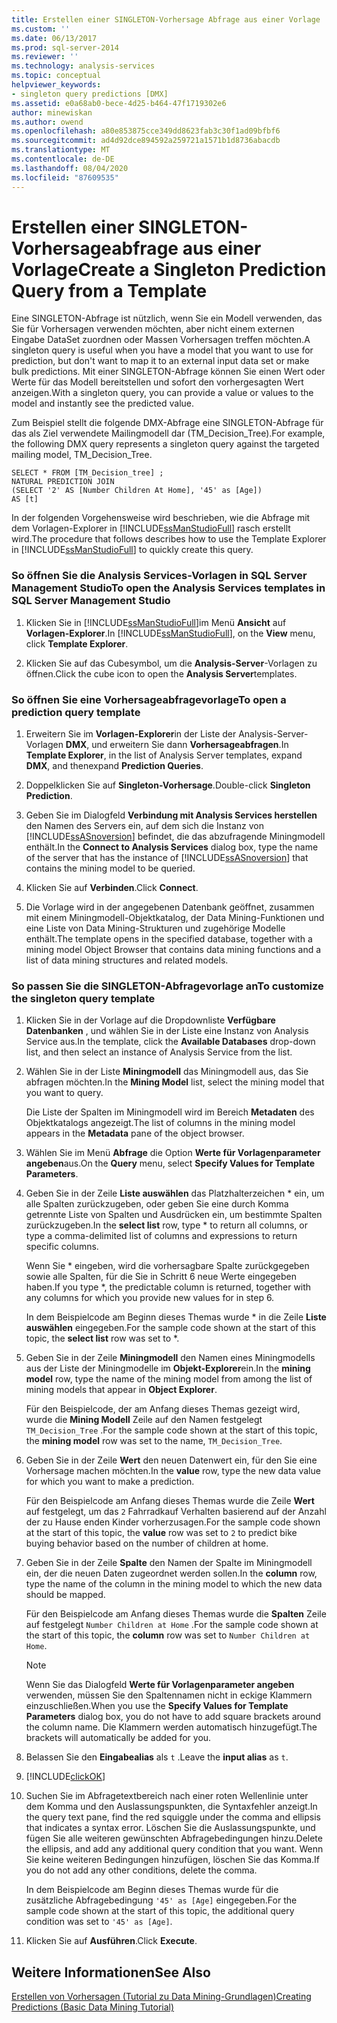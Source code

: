 ```yaml
---
title: Erstellen einer SINGLETON-Vorhersage Abfrage aus einer Vorlage | Microsoft-Dokumentation
ms.custom: ''
ms.date: 06/13/2017
ms.prod: sql-server-2014
ms.reviewer: ''
ms.technology: analysis-services
ms.topic: conceptual
helpviewer_keywords:
- singleton query predictions [DMX]
ms.assetid: e0a68ab0-bece-4d25-b464-47f1719302e6
author: minewiskan
ms.author: owend
ms.openlocfilehash: a80e853875cce349dd8623fab3c30f1ad09bfbf6
ms.sourcegitcommit: ad4d92dce894592a259721a1571b1d8736abacdb
ms.translationtype: MT
ms.contentlocale: de-DE
ms.lasthandoff: 08/04/2020
ms.locfileid: "87609535"
---
```

# <a name="create-a-singleton-prediction-query-from-a-template"></a><span data-ttu-id="6596c-102">Erstellen einer SINGLETON-Vorhersageabfrage aus einer Vorlage</span><span class="sxs-lookup"><span data-stu-id="6596c-102">Create a Singleton Prediction Query from a Template</span></span>
  <span data-ttu-id="6596c-103">Eine SINGLETON-Abfrage ist nützlich, wenn Sie ein Modell verwenden, das Sie für Vorhersagen verwenden möchten, aber nicht einem externen Eingabe DataSet zuordnen oder Massen Vorhersagen treffen möchten.</span><span class="sxs-lookup"><span data-stu-id="6596c-103">A singleton query is useful when you have a model that you want to use for prediction, but don't want to map it to an external input data set or make bulk predictions.</span></span> <span data-ttu-id="6596c-104">Mit einer SINGLETON-Abfrage können Sie einen Wert oder Werte für das Modell bereitstellen und sofort den vorhergesagten Wert anzeigen.</span><span class="sxs-lookup"><span data-stu-id="6596c-104">With a singleton query, you can provide a value or values to the model and instantly see the predicted value.</span></span>  
  
 <span data-ttu-id="6596c-105">Zum Beispiel stellt die folgende DMX-Abfrage eine SINGLETON-Abfrage für das als Ziel verwendete Mailingmodell dar (TM_Decision_Tree).</span><span class="sxs-lookup"><span data-stu-id="6596c-105">For example, the following DMX query represents a singleton query against the targeted mailing model, TM_Decision_Tree.</span></span>  
  
```  
SELECT * FROM [TM_Decision_tree] ;  
NATURAL PREDICTION JOIN  
(SELECT '2' AS [Number Children At Home], '45' as [Age])  
AS [t]  
```  
  
 <span data-ttu-id="6596c-106">In der folgenden Vorgehensweise wird beschrieben, wie die Abfrage mit dem Vorlagen-Explorer in [!INCLUDE[ssManStudioFull](../../includes/ssmanstudiofull-md.md)] rasch erstellt wird.</span><span class="sxs-lookup"><span data-stu-id="6596c-106">The procedure that follows describes how to use the Template Explorer in [!INCLUDE[ssManStudioFull](../../includes/ssmanstudiofull-md.md)] to quickly create this query.</span></span>  
  
### <a name="to-open-the-analysis-services-templates-in-sql-server-management-studio"></a><span data-ttu-id="6596c-107">So öffnen Sie die Analysis Services-Vorlagen in SQL Server Management Studio</span><span class="sxs-lookup"><span data-stu-id="6596c-107">To open the Analysis Services templates in SQL Server Management Studio</span></span>  
  
1.  <span data-ttu-id="6596c-108">Klicken Sie in [!INCLUDE[ssManStudioFull](../../includes/ssmanstudiofull-md.md)]im Menü **Ansicht** auf **Vorlagen-Explorer**.</span><span class="sxs-lookup"><span data-stu-id="6596c-108">In [!INCLUDE[ssManStudioFull](../../includes/ssmanstudiofull-md.md)], on the **View** menu, click **Template Explorer**.</span></span>  
  
2.  <span data-ttu-id="6596c-109">Klicken Sie auf das Cubesymbol, um die **Analysis-Server**-Vorlagen zu öffnen.</span><span class="sxs-lookup"><span data-stu-id="6596c-109">Click the cube icon to open the **Analysis Server**templates.</span></span>  
  
### <a name="to-open-a-prediction-query-template"></a><span data-ttu-id="6596c-110">So öffnen Sie eine Vorhersageabfragevorlage</span><span class="sxs-lookup"><span data-stu-id="6596c-110">To open a prediction query template</span></span>  
  
1.  <span data-ttu-id="6596c-111">Erweitern Sie im **Vorlagen-Explorer**in der Liste der Analysis-Server-Vorlagen **DMX**, und erweitern Sie dann **Vorhersageabfragen**.</span><span class="sxs-lookup"><span data-stu-id="6596c-111">In **Template Explorer**, in the list of Analysis Server templates, expand **DMX**, and thenexpand **Prediction Queries**.</span></span>  
  
2.  <span data-ttu-id="6596c-112">Doppelklicken Sie auf **Singleton-Vorhersage**.</span><span class="sxs-lookup"><span data-stu-id="6596c-112">Double-click **Singleton Prediction**.</span></span>  
  
3.  <span data-ttu-id="6596c-113">Geben Sie im Dialogfeld **Verbindung mit Analysis Services herstellen** den Namen des Servers ein, auf dem sich die Instanz von [!INCLUDE[ssASnoversion](../../includes/ssasnoversion-md.md)] befindet, die das abzufragende Miningmodell enthält.</span><span class="sxs-lookup"><span data-stu-id="6596c-113">In the **Connect to Analysis Services** dialog box, type the name of the server that has the instance of [!INCLUDE[ssASnoversion](../../includes/ssasnoversion-md.md)] that contains the mining model to be queried.</span></span>  
  
4.  <span data-ttu-id="6596c-114">Klicken Sie auf **Verbinden**.</span><span class="sxs-lookup"><span data-stu-id="6596c-114">Click **Connect**.</span></span>  
  
5.  <span data-ttu-id="6596c-115">Die Vorlage wird in der angegebenen Datenbank geöffnet, zusammen mit einem Miningmodell-Objektkatalog, der Data Mining-Funktionen und eine Liste von Data Mining-Strukturen und zugehörige Modelle enthält.</span><span class="sxs-lookup"><span data-stu-id="6596c-115">The template opens in the specified database, together with a mining model Object Browser that contains data mining functions and a list of data mining structures and related models.</span></span>  
  
### <a name="to-customize-the-singleton-query-template"></a><span data-ttu-id="6596c-116">So passen Sie die SINGLETON-Abfragevorlage an</span><span class="sxs-lookup"><span data-stu-id="6596c-116">To customize the singleton query template</span></span>  
  
1.  <span data-ttu-id="6596c-117">Klicken Sie in der Vorlage auf die Dropdownliste **Verfügbare Datenbanken** , und wählen Sie in der Liste eine Instanz von Analysis Service aus.</span><span class="sxs-lookup"><span data-stu-id="6596c-117">In the template, click the **Available Databases** drop-down list, and then select an instance of Analysis Service from the list.</span></span>  
  
2.  <span data-ttu-id="6596c-118">Wählen Sie in der Liste **Miningmodell** das Miningmodell aus, das Sie abfragen möchten.</span><span class="sxs-lookup"><span data-stu-id="6596c-118">In the **Mining Model** list, select the mining model that you want to query.</span></span>  
  
     <span data-ttu-id="6596c-119">Die Liste der Spalten im Miningmodell wird im Bereich **Metadaten** des Objektkatalogs angezeigt.</span><span class="sxs-lookup"><span data-stu-id="6596c-119">The list of columns in the mining model appears in the **Metadata** pane of the object browser.</span></span>  
  
3.  <span data-ttu-id="6596c-120">Wählen Sie im Menü **Abfrage** die Option **Werte für Vorlagenparameter angeben**aus.</span><span class="sxs-lookup"><span data-stu-id="6596c-120">On the **Query** menu, select **Specify Values for Template Parameters**.</span></span>  
  
4.  <span data-ttu-id="6596c-121">Geben Sie in der Zeile **Liste auswählen** das Platzhalterzeichen \* ein, um alle Spalten zurückzugeben, oder geben Sie eine durch Komma getrennte Liste von Spalten und Ausdrücken ein, um bestimmte Spalten zurückzugeben.</span><span class="sxs-lookup"><span data-stu-id="6596c-121">In the **select list** row, type \* to return all columns, or type a comma-delimited list of columns and expressions to return specific columns.</span></span>  
  
     <span data-ttu-id="6596c-122">Wenn Sie \* eingeben, wird die vorhersagbare Spalte zurückgegeben sowie alle Spalten, für die Sie in Schritt 6 neue Werte eingegeben haben.</span><span class="sxs-lookup"><span data-stu-id="6596c-122">If you type \*, the predictable column is returned, together with any columns for which you provide new values for in step 6.</span></span>  
  
     <span data-ttu-id="6596c-123">In dem Beispielcode am Beginn dieses Themas wurde \* in die Zeile **Liste auswählen** eingegeben.</span><span class="sxs-lookup"><span data-stu-id="6596c-123">For the sample code shown at the start of this topic, the **select list** row was set to \*.</span></span>  
  
5.  <span data-ttu-id="6596c-124">Geben Sie in der Zeile **Miningmodell** den Namen eines Miningmodells aus der Liste der Miningmodelle im **Objekt-Explorer**ein.</span><span class="sxs-lookup"><span data-stu-id="6596c-124">In the **mining model** row, type the name of the mining model from among the list of mining models that appear in **Object Explorer**.</span></span>  
  
     <span data-ttu-id="6596c-125">Für den Beispielcode, der am Anfang dieses Themas gezeigt wird, wurde die **Mining Modell** Zeile auf den Namen festgelegt `TM_Decision_Tree` .</span><span class="sxs-lookup"><span data-stu-id="6596c-125">For the sample code shown at the start of this topic, the **mining model** row was set to the name, `TM_Decision_Tree`.</span></span>  
  
6.  <span data-ttu-id="6596c-126">Geben Sie in der Zeile **Wert** den neuen Datenwert ein, für den Sie eine Vorhersage machen möchten.</span><span class="sxs-lookup"><span data-stu-id="6596c-126">In the **value** row, type the new data value for which you want to make a prediction.</span></span>  
  
     <span data-ttu-id="6596c-127">Für den Beispielcode am Anfang dieses Themas wurde die Zeile **Wert** auf festgelegt, um das `2` Fahrradkauf Verhalten basierend auf der Anzahl der zu Hause enden Kinder vorherzusagen.</span><span class="sxs-lookup"><span data-stu-id="6596c-127">For the sample code shown at the start of this topic, the **value** row was set to `2` to predict bike buying behavior based on the number of children at home.</span></span>  
  
7.  <span data-ttu-id="6596c-128">Geben Sie in der Zeile **Spalte** den Namen der Spalte im Miningmodell ein, der die neuen Daten zugeordnet werden sollen.</span><span class="sxs-lookup"><span data-stu-id="6596c-128">In the **column** row, type the name of the column in the mining model to which the new data should be mapped.</span></span>  
  
     <span data-ttu-id="6596c-129">Für den Beispielcode am Anfang dieses Themas wurde die **Spalten** Zeile auf festgelegt `Number Children at Home` .</span><span class="sxs-lookup"><span data-stu-id="6596c-129">For the sample code shown at the start of this topic, the **column** row was set to `Number Children at Home`.</span></span>  
  
    > [!NOTE]  
    >  <span data-ttu-id="6596c-130">Wenn Sie das Dialogfeld **Werte für Vorlagenparameter angeben** verwenden, müssen Sie den Spaltennamen nicht in eckige Klammern einzuschließen.</span><span class="sxs-lookup"><span data-stu-id="6596c-130">When you use the **Specify Values for Template Parameters** dialog box, you do not have to add square brackets around the column name.</span></span> <span data-ttu-id="6596c-131">Die Klammern werden automatisch hinzugefügt.</span><span class="sxs-lookup"><span data-stu-id="6596c-131">The brackets will automatically be added for you.</span></span>  
  
8.  <span data-ttu-id="6596c-132">Belassen Sie den **Eingabealias** als `t` .</span><span class="sxs-lookup"><span data-stu-id="6596c-132">Leave the **input alias** as `t`.</span></span>  
  
9. [!INCLUDE[clickOK](../../includes/clickok-md.md)]  
  
10. <span data-ttu-id="6596c-133">Suchen Sie im Abfragetextbereich nach einer roten Wellenlinie unter dem Komma und den Auslassungspunkten, die Syntaxfehler anzeigt.</span><span class="sxs-lookup"><span data-stu-id="6596c-133">In the query text pane, find the red squiggle under the comma and ellipsis that indicates a syntax error.</span></span> <span data-ttu-id="6596c-134">Löschen Sie die Auslassungspunkte, und fügen Sie alle weiteren gewünschten Abfragebedingungen hinzu.</span><span class="sxs-lookup"><span data-stu-id="6596c-134">Delete the ellipsis, and add any additional query condition that you want.</span></span> <span data-ttu-id="6596c-135">Wenn Sie keine weiteren Bedingungen hinzufügen, löschen Sie das Komma.</span><span class="sxs-lookup"><span data-stu-id="6596c-135">If you do not add any other conditions, delete the comma.</span></span>  
  
     <span data-ttu-id="6596c-136">In dem Beispielcode am Beginn dieses Themas wurde für die zusätzliche Abfragebedingung `'45' as [Age]` eingegeben.</span><span class="sxs-lookup"><span data-stu-id="6596c-136">For the sample code shown at the start of this topic, the additional query condition was set to `'45' as [Age]`.</span></span>  
  
11. <span data-ttu-id="6596c-137">Klicken Sie auf **Ausführen**.</span><span class="sxs-lookup"><span data-stu-id="6596c-137">Click **Execute**.</span></span>  
  
## <a name="see-also"></a><span data-ttu-id="6596c-138">Weitere Informationen</span><span class="sxs-lookup"><span data-stu-id="6596c-138">See Also</span></span>  
 [<span data-ttu-id="6596c-139">Erstellen von Vorhersagen &#40;Tutorial zu Data Mining-Grundlagen&#41;</span><span class="sxs-lookup"><span data-stu-id="6596c-139">Creating Predictions &#40;Basic Data Mining Tutorial&#41;</span></span>](../../tutorials/creating-predictions-basic-data-mining-tutorial.md)  
  
  
